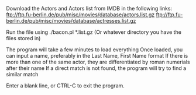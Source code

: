 Download the Actors and Actors list from IMDB in the following links:
ftp://ftp.fu-berlin.de/pub/misc/movies/database/actors.list.gz
ftp://ftp.fu-berlin.de/pub/misc/movies/database/actresses.list.gz

Run the file using ./bacon.pl *.list.gz (Or whatever directory you have the files stored in)

The program will take a few minutes to load everything
Once loaded, you can input a name, preferably in the Last Name, First Name format
If there is more than one of the same actor, they are differentiated by roman numerials after their name
If a direct match is not found, the program will try to find a similar match

Enter a blank line, or CTRL-C to exit the program.
